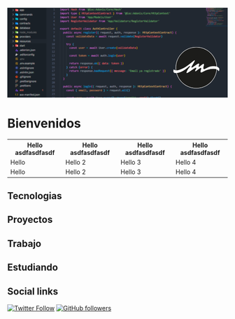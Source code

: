 ![AMDevelop Readme Header](./assets/header-big.png)


# Bienvenidos 

<table>
  <tr>
    <th>Hello asdfasdfasdf</th>
    <th>Hello asdfasdfasdf</th>
    <th>Hello asdfasdfasdf</th>
    <th>Hello asdfasdfasdf</th>
  </tr>
  <tr>
    <td>Hello</td>
    <td>Hello 2 </td>
    <td>Hello 3 </td>
    <td>Hello 4</td>
  </tr>
  <tr>
    <td>Hello</td>
    <td>Hello 2 </td>
    <td>Hello 3 </td>
    <td>Hello 4</td>
  </tr>
</table>


## Tecnologias

## Proyectos

## Trabajo

## Estudiando

## Social links

[![Twitter Follow](https://img.shields.io/twitter/follow/amm_dev?label=Follow%20me&logo=Twitter&style=social)](https://twitter.com/amm_dev) [![GitHub followers](https://img.shields.io/github/followers/AMDevelopOB?label=Follow%20me&style=social)](https://github.com/AMDevelopOB)

